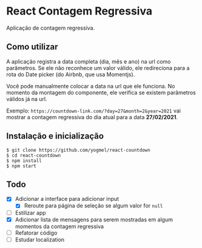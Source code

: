 # React Contagem Regressiva

Aplicação de contagem regressiva.

## Como utilizar

A aplicação registra a data completa (dia, mês e ano) na url como parâmetros. Se ele não reconhece um valor válido, ele redireciona para a rota do Date picker (do Airbnb, que usa Momentjs).

Você pode manualmente colocar a data na url que ele funciona. No momento da montagem do componente, ele verifica se existem parâmetros válidos já na url.

Exemplo:
`https://countdown-link.com/?day=27&month=2&year=2021` vai mostrar a contagem regressiva do dia atual para a data **27/02/2021**.

## Instalação e inicialização

```
$ git clone https://github.com/yogmel/react-countdown
$ cd react-countdown
$ npm install
$ npm start
```

## Todo

- [x] Adicionar a interface para adicionar input
  - [x] Reroute para página de seleção se algum valor for `null`
- [ ] Estilizar app
- [x] Adicionar lista de mensagens para serem mostradas em algum momentos da contagem regressiva
- [ ] Refatorar código
- [ ] Estudar localization
